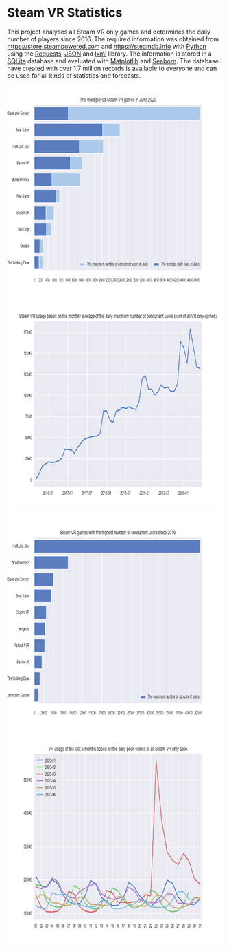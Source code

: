 # Steam VR Statistics
This project analyses all Steam VR only games and determines the daily number of players since 2016. The required information was obtained from https://store.steampowered.com and https://steamdb.info with [Python](https://www.python.org/ "Python") using the [Requests](https://requests.readthedocs.io/en/master/# "Requests"), [JSON](https://docs.python.org/3/library/json.html "JSON") and [lxml](https://lxml.de/ "lxml") library. The information is stored in a [SQLite](https://www.sqlite.org/index.html "SQLite") database and evaluated with [Matplotlib](https://matplotlib.org/3.1.1/index.html# "Matplotlib") and [Seaborn](https://seaborn.pydata.org/# "Seaborn"). The database I have created with over 1.7 million records is available to everyone and can be used for all kinds of statistics and forecasts.
<img src="/images/top10.png" width="850" height="500">
<img src="/images/avg_peak_over_time.png" width="850" height="500">
<img src="/images/top10_max_peak.png" width="850" height="500">
<img src="/images/monthly_vrusage.png" width="850" height="500">